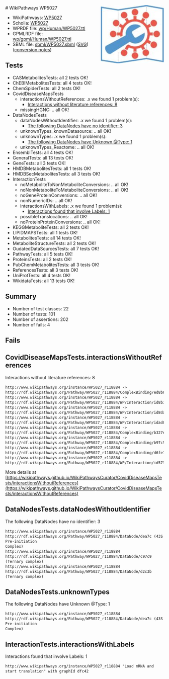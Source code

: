 <img style="float: right; width: 200px" src="../logo.png" />
# WikiPathways WP5027

* WikiPathways: [WP5027](https://identifiers.org/wikipathways:WP5027)
* Scholia: [WP5027](https://scholia.toolforge.org/wikipathways/WP5027)
* WPRDF file: [wp/Human/WP5027.ttl](../wp/Human/WP5027.ttl)
* GPMLRDF file: [wp/gpml/Human/WP5027.ttl](../wp/gpml/Human/WP5027.ttl)
* SBML file: [sbml/WP5027.sbml](../sbml/WP5027.sbml) ([SVG](../sbml/WP5027.svg)) ([conversion notes](../sbml/WP5027.txt))

## Tests
* CASMetabolitesTests: all 2 tests OK!
* ChEBIMetabolitesTests: all 4 tests OK!
* ChemSpiderTests: all 2 tests OK!
* CovidDiseaseMapsTests
    * interactionsWithoutReferences: .x we found 1 problem(s):
        * [Interactions without literature references: 8](#2e295936)
    * missingHGNC: .. all OK!
* DataNodesTests
    * dataNodesWithoutIdentifier: .x we found 1 problem(s):
        * [The following DataNodes have no identifier: 3](#d2d32fa2)
    * unknownTypes_knownDatasource: .. all OK!
    * unknownTypes: .x we found 1 problem(s):
        * [The following DataNodes have Unknown @Type: 1](#839973df)
    * unknownTypes_Reactome: .. all OK!
* EnsemblTests: all 4 tests OK!
* GeneralTests: all 13 tests OK!
* GeneTests: all 3 tests OK!
* HMDBMetabolitesTests: all 1 tests OK!
* HMDBSecMetabolitesTests: all 3 tests OK!
* InteractionTests
    * noMetaboliteToNonMetaboliteConversions: .. all OK!
    * noNonMetaboliteToMetaboliteConversions: .. all OK!
    * noGeneProteinConversions: .. all OK!
    * nonNumericIDs: .. all OK!
    * interactionsWithLabels: .x we found 1 problem(s):
        * [Interactions found that involve Labels: 1](#630d2678)
    * possibleTranslocations: .. all OK!
    * noProteinProteinConversions: .. all OK!
* KEGGMetaboliteTests: all 2 tests OK!
* LIPIDMAPSTests: all 1 tests OK!
* MetabolitesTests: all 14 tests OK!
* MetaboliteStructureTests: all 2 tests OK!
* OudatedDataSourcesTests: all 7 tests OK!
* PathwayTests: all 5 tests OK!
* ProteinsTests: all 2 tests OK!
* PubChemMetabolitesTests: all 3 tests OK!
* ReferencesTests: all 3 tests OK!
* UniProtTests: all 4 tests OK!
* WikidataTests: all 13 tests OK!


## Summary

* Number of test classes: 22
* Number of tests: 101
* Number of assertions: 202
* Number of fails: 4

## Fails

<a name="2e295936" />

## CovidDiseaseMapsTests.interactionsWithoutReferences

Interactions without literature references: 8
```
http://www.wikipathways.org/instance/WP5027_r118884 -> http://rdf.wikipathways.org/Pathway/WP5027_r118884/ComplexBinding/ed8b6
http://www.wikipathways.org/instance/WP5027_r118884 -> http://rdf.wikipathways.org/Pathway/WP5027_r118884/WP/Interaction/id8b1ce7b7
http://www.wikipathways.org/instance/WP5027_r118884 -> http://rdf.wikipathways.org/Pathway/WP5027_r118884/WP/Interaction/id8da43876
http://www.wikipathways.org/instance/WP5027_r118884 -> http://rdf.wikipathways.org/Pathway/WP5027_r118884/WP/Interaction/idad839e9d
http://www.wikipathways.org/instance/WP5027_r118884 -> http://rdf.wikipathways.org/Pathway/WP5027_r118884/ComplexBinding/b327e
http://www.wikipathways.org/instance/WP5027_r118884 -> http://rdf.wikipathways.org/Pathway/WP5027_r118884/ComplexBinding/b97c5
http://www.wikipathways.org/instance/WP5027_r118884 -> http://rdf.wikipathways.org/Pathway/WP5027_r118884/ComplexBinding/d6fe1
http://www.wikipathways.org/instance/WP5027_r118884 -> http://rdf.wikipathways.org/Pathway/WP5027_r118884/WP/Interaction/id573935d6
```

More details at [https://wikipathways.github.io/WikiPathwaysCurator/CovidDiseaseMapsTests/interactionsWithoutReferences](https://wikipathways.github.io/WikiPathwaysCurator/CovidDiseaseMapsTests/interactionsWithoutReferences)

<a name="d2d32fa2" />

## DataNodesTests.dataNodesWithoutIdentifier

The following DataNodes have no identifier: 3
```
http://www.wikipathways.org/instance/WP5027_r118884 http://rdf.wikipathways.org/Pathway/WP5027_r118884/DataNode/dea7c (43S Pre-initiation 
Complex)
http://www.wikipathways.org/instance/WP5027_r118884 http://rdf.wikipathways.org/Pathway/WP5027_r118884/DataNode/c97c9 (Ternary complex)
http://www.wikipathways.org/instance/WP5027_r118884 http://rdf.wikipathways.org/Pathway/WP5027_r118884/DataNode/d2c3b (Ternary complex)
```

<a name="839973df" />

## DataNodesTests.unknownTypes

The following DataNodes have Unknown @Type: 1
```
http://www.wikipathways.org/instance/WP5027_r118884 http://rdf.wikipathways.org/Pathway/WP5027_r118884/DataNode/dea7c (43S Pre-initiation 
Complex)
```

<a name="630d2678" />

## InteractionTests.interactionsWithLabels

Interactions found that involve Labels: 1
```
http://www.wikipathways.org/instance/WP5027_r118884 "Load mRNA and start translation" with graphId dfc42
```

